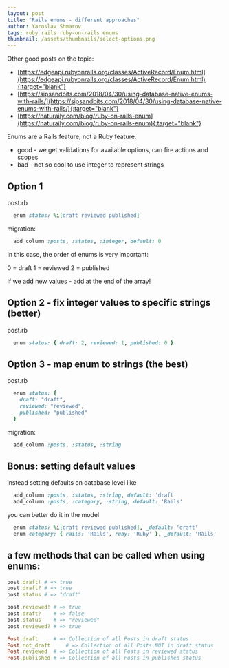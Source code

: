 ```yaml
---
layout: post
title: "Rails enums - different approaches"
author: Yaroslav Shmarov
tags: ruby rails ruby-on-rails enums
thumbnail: /assets/thumbnails/select-options.png
---
```


Other good posts on the topic:

* [https://edgeapi.rubyonrails.org/classes/ActiveRecord/Enum.html](https://edgeapi.rubyonrails.org/classes/ActiveRecord/Enum.html){:target="blank"}
* [https://sipsandbits.com/2018/04/30/using-database-native-enums-with-rails/](https://sipsandbits.com/2018/04/30/using-database-native-enums-with-rails/){:target="blank"}
* [https://naturaily.com/blog/ruby-on-rails-enum](https://naturaily.com/blog/ruby-on-rails-enum){:target="blank"}

Enums are a Rails feature, not a Ruby feature.

* good - we get validations for available options, can fire actions and scopes 
* bad - not so cool to use integer to represent strings

## Option 1

post.rb

```ruby
  enum status: %i[draft reviewed published]
```

migration:

```ruby
  add_column :posts, :status, :integer, default: 0
```

In this case, the order of enums is very important:

0 = draft
1 = reviewed
2 = published

If we add new values - add at the end of the array!

## Option 2 - fix integer values to specific strings (better)

post.rb

```ruby
  enum status: { draft: 2, reviewed: 1, published: 0 }
```

## Option 3 - map enum to strings (the best)

post.rb

```ruby
  enum status: {
    draft: "draft",
    reviewed: "reviewed",
    published: "published"
  }
```

migration:

```ruby
  add_column :posts, :status, :string
```

## Bonus: setting default values

instead setting defaults on database level like

```ruby
  add_column :posts, :status, :string, default: 'draft'
  add_column :posts, :category, :string, default: 'Rails'
```

you can better do it in the model

```ruby
  enum status: %i[draft reviewed published], _default: 'draft'
  enum category: { rails: 'Rails', ruby: 'Ruby' }, _default: 'Rails'
```

## a few methods that can be called when using enums:

```ruby
post.draft! # => true
post.draft? # => true
post.status # => "draft"

post.reviewed! # => true
post.draft?    # => false
post.status    # => "reviewed"
post.reviewed? # => true

Post.draft     # => Collection of all Posts in draft status
Post.not_draft     # => Collection of all Posts NOT in draft status
Post.reviewed  # => Collection of all Posts in reviewed status
Post.published # => Collection of all Posts in published status
```
